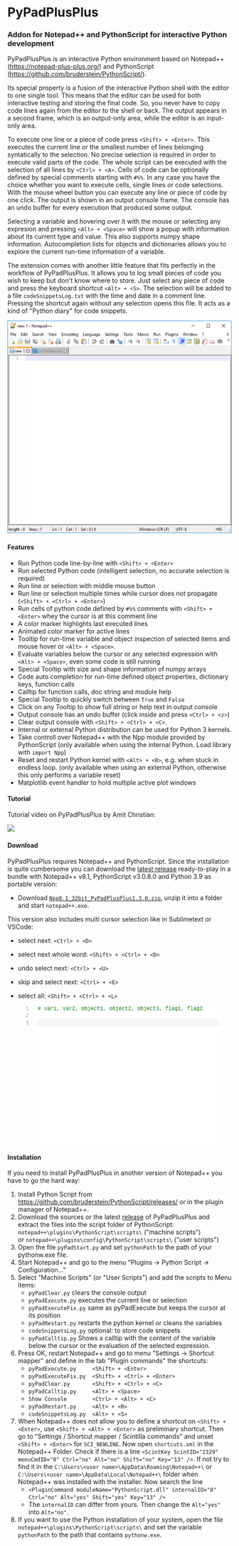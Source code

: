 # PyPadPlusPlus
### Addon for Notepad++ and PythonScript for interactive Python development

PyPadPlusPlus is an interactive Python environment based on Notepad++ (https://notepad-plus-plus.org/) and PythonScript (https://github.com/bruderstein/PythonScript/).

Its special property is a fusion of the interactive Python shell with the editor to one single tool. This means that the editor can be used for both interactive testing and storing the final code. So, you never have to copy code lines again from the editor to the shell or back. The output appears in a second frame, which is an output-only area, while the editor is an input-only area.

To execute one line or a piece of code press `<Shift> + <Enter>`. This executes the current line or the smallest number of lines belonging syntatically to the selection. No precise selection is required in order to execute valid parts of the code. The whole script can be executed with the selection of all lines by `<Ctrl> + <A>`. Cells of code can be optionally defined by special comments starting with `#%%`. In any case you have the choice whether you want to execute cells, single lines or code selections. With the mouse wheel button you can execute any line or piece of code by one click. The output is shown in an output console frame. The console has an undo buffer for every execution that produced some output.

Selecting a variable and hovering over it with the mouse or selecting any expresion and pressing `<Alt> + <Space>` will show a popup with information about its current type and value. This also supports numpy shape information. Autocompletion lists for objects and dictionaries allows you to explore the current run-time information of a variable.

The extension comes with another little feature that fits perfectly in the workflow of PyPadPlusPlus. It allows you to log small pieces of code you wish to keep but don't know where to store. Just select any piece of code and press the keyboard shortcut `<Alt> + <S>`. The selection will be added to a file `codeSnippetsLog.txt` with the time and date in a comment line. Pressing the shortcut again without any selection opens this file. It acts as a kind of "Python diary" for code snippets.

<img src="https://raw.githubusercontent.com/bitagoras/PyPadPlusPlus/master/demo/pyPadDemo.gif">

#### Features

* Run Python code line-by-line with `<Shift> + <Enter>`
* Run selected Python code (intelligent selection, no accurate selection is required)
* Run line or selection with middle mouse button
* Run line or selection multiple times while cursor does not propagate (`<Shift> + <Ctrl> + <Enter>`)
* Run cells of python code defined by `#%%` comments with `<Shift> + <Enter>` whey the cursor is at this comment line
* A color marker highlights last executed lines
* Animated color marker for active lines
* Tooltip for run-time variable and object inspection of selected items and mouse hover or `<Alt> + <Space>`.
* Evaluate variables below the cursor or any selected expression with `<Alt> + <Space>`, even some code is still running
* Special Tooltip with size and shape information of numpy arrays
* Code auto completion for run-time defined object properties, dictionary keys, function calls
* Calltip for function calls, doc string and module help
* Special Tooltip to quickly switch between `True` and `False`
* Click on any Tooltip to show full string or help text in output console
* Output console has an undo buffer (click inside and press `<Ctrl> + <z>`)
* Clear output console with `<Shift> + <Ctrl> + <C>`.
* Internal or external Python distribution can be used for Python 3 kernels.
* Take controll over Notepad++ with the Npp module provided by PythonScript (only available when using the internal Python. Load library with `import Npp`)
* Reset and restart Python kernel with `<Alt> + <R>`, e.g. when stuck in endless loop. (only available when using an external Python, otherwise this only performs a variable reset)
* Matplotlib event handler to hold multiple active plot windows

#### Tutorial
Tutorial video on PyPadPlusPlus by Amit Christian:

<a href="https://youtu.be/qSwbavkYE3w"><img src="https://i.imgur.com/QAdLlON.png" width="400"></a>

#### Download

PyPadPlusPlus requires Notepad++ and PythonScript. Since the installation is quite cumbersome you can download the [latest release](https://github.com/bitagoras/PyPadPlusPlus/releases/latest) ready-to-play in a bundle with Notepad++ v8.1, PythonScript v3.0.8.0 and Python 3.9 as portable version:
* Download [`Npp8.1_32bit_PyPadPlusPlus1.3.0.zip`](https://github.com/bitagoras/PyPadPlusPlus/releases/download/v1.3.0/Npp8.1_32bit_PyPadPlusPlus1.3.0.zip), unzip it into a folder and start `notepad++.exe`.

This version also includes multi cursor selection like in Sublimetext or VSCode:
* select next: `<Ctrl> + <D>`
* select next whole word: `<Shift> + <Ctrl> + <D>`
* undo select next: `<Ctrl> + <U>`
* skip and select next: `<Ctrl> + <E>`
* select all: `<Shift> + <Ctrl> + <L>`

  <img src="https://raw.githubusercontent.com/bitagoras/PyPadPlusPlus/master/demo/multiedit.gif">

#### Installation

If you need to install PyPadPlusPlus in another version of Notepad++ you have to go the hard way:

1. Install Python Script from https://github.com/bruderstein/PythonScript/releases/ or in the plugin manager of Notepad++.
2. Download the sources or the latest [release](https://github.com/bitagoras/PyPadPlusPlus/releases) of PyPadPlusPlus and extract the files into the script folder of PythonScript:
  <br>`notepad++\plugins\PythonScript\scripts\` ("machine scripts")
  <br>or `notepad++\plugins\config\PythonScript\scripts\` ("user scripts")
3. Open the file `pyPadStart.py` and set `pythonPath` to the path of your pythonw.exe file.
4. Start Notepad++ and go to the menu "Plugins → Python Script → Configuration..."
5. Select "Machine Scripts" (or "User Scripts") and add the scripts to Menu items:
    * `pyPadClear.py` clears the console output
    * `pyPadExecute.py` executes the current line or selection
    * `pyPadExecuteFix.py` same as pyPadExecute but keeps the cursor at its position
    * `pyPadRestart.py`  restarts the python kernel or cleans the variables
    * `codeSnippetsLog.py`  optional: to store code snippets
    * `pyPadCalltip.py`     Shows a calltip with the content of the variable below the cursor or the evaluation of the selected expression.
6. Press OK, restart Notepad++ and go to menu "Settings → Shortcut mapper" and define in the tab "Plugin commands" the shortcuts:
    * `pyPadExecute.py     <Shift> + <Enter>`
    * `pyPadExecuteFix.py  <Shift> + <Ctrl> + <Enter>`
    * `pyPadClear.py       <Shift> + <Ctrl> + <C>`
    * `pyPadCalltip.py     <Alt> + <Space>`
    * `Show Console        <Ctrl> + <Alt> + <C>`
    * `pyPadRestart.py     <Alt> + <R>`
    * `codeSnippetsLog.py  <Alt> + <S>`
7. When Notepad++ does not allow you to define a shortcut on `<Shift> + <Enter>`, use `<Shift> + <Alt> + <Enter>` as preliminary shortcut. Then go to "Settings / Shortcut mapper / Scintilla commands" and unset `<Shift> + <Enter>` for `SCI_NEWLINE`. Now open `shortcuts.xml` in the Notepad++ Folder. Check if there is a line `<ScintKey ScintID="2329" menuCmdID="0" Ctrl="no" Alt="no" Shift="no" Key="13" />`. If not try to find it in the `C:\Users\<user name>\AppData\Roaming\Notepad++\` or  `C:\Users\<user name>\AppData\Local\Notepad++\` folder when Notepad++ was installed with the installer. Now search the line
    * `<PluginCommand moduleName="PythonScript.dll" internalID="8" Ctrl="no" Alt="yes" Shift="yes" Key="13" />`
    * The `internalID` can differ from yours. Then change the `Alt="yes"` into `Alt="no"`.
8. If you want to use the Python installation of your system, open the file
  `notepad++\plugins\PythonScript\scripts\` and set the variable `pythonPath` to the path that contains `pythonw.exe`.
